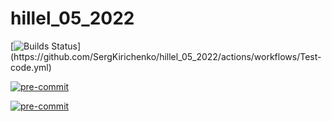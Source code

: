 # hillel_05_2022


[![Builds Status](https://github.com/SergKirichenko/hillel_05_2022/actions/workflows/Test-code.yml/badge.svg?)](https://github.com/SergKirichenko/hillel_05_2022/actions/workflows/Test-code.yml)

[![pre-commit](https://img.shields.io/badge/pre--commit-enabled-brightgreen?logo=pre-commit&logoColor=white)](https://github.com/SergKirichenko/hillel_05_2022/blob/main/.pre-commit-config.yaml)

[![pre-commit](https://github.com/SergKirichenko/hillel_05_2022/.pre-commit-config.yaml/pre--commit-enabled-brightgreen?logo=pre-commit&logoColor=white)](https://github.com/SergKirichenko/hillel_05_2022/blob/main/.pre-commit-config.yaml)
